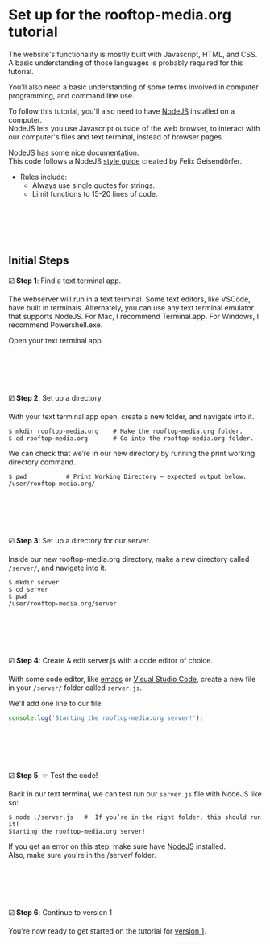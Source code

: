 # Set up for the rooftop-media.org tutorial

The website's functionality is mostly built with Javascript, HTML, and CSS. 
A basic understanding of those languages is probably required for this tutorial.

You'll also need a basic understanding of some terms involved in computer programming, and command line use.

To follow this tutorial, you'll also need to have [NodeJS](https://nodejs.org/en/) installed on a computer.  
NodeJS lets you use Javascript outside of the web browser, to interact with our computer's files and text terminal, instead of browser pages.

NodeJS has some [nice documentation](https://nodejs.org/en/docs/).  
This code follows a NodeJS [style guide](https://github.com/felixge/node-style-guide) created by Felix Geisendörfer.  
 - Rules include:
   - Always use single quotes for strings.
   - Limit functions to 15-20 lines of code. 

<br/><br/><br/><br/>


##  Initial Steps

☑️ **Step 1**: Find a text terminal app.  

The webserver will run in a text terminal.  Some text editors, like VSCode, have built in terminals.  Alternately, you can use any text terminal emulator that supports NodeJS. For Mac, I recommend Terminal.app.  For Windows, I recommend Powershell.exe.  

Open your text terminal app.

<br/><br/><br/><br/>



☑️ **Step 2**: Set up a directory.  

With your text terminal app open, create a new folder, and navigate into it. 

```shell
$ mkdir rooftop-media.org    # Make the rooftop-media.org folder.
$ cd rooftop-media.org       # Go into the rooftop-media.org folder.
```

We can check that we’re in our new directory 
by running the print working directory command. 

```shell
$ pwd           # Print Working Directory – expected output below.
/user/rooftop-media.org/     
```

<br/><br/><br/><br/>


☑️ **Step 3**: Set up a directory for our server.

Inside our new rooftop-media.org directory, make a new directory called `/server/`, and navigate into it.
```shell
$ mkdir server    
$ cd server       
$ pwd           
/user/rooftop-media.org/server
```

<br/><br/><br/><br/>


☑️ **Step 4**: Create & edit server.js with a code editor of choice.

With some code editor, like [emacs](https://www.gnu.org/software/emacs/) or [Visual Studio Code](https://code.visualstudio.com/), create a new file in your `/server/` folder called `server.js`.

We'll add one line to our file:

```js
console.log('Starting the rooftop-media.org server!');
```

<br/><br/><br/><br/>



☑️ **Step 5**: ☞ Test the code!

Back in our text terminal, we can test run our `server.js` file with NodeJS like so:

```shell
$ node ./server.js   #  If you’re in the right folder, this should run it!
Starting the rooftop-media.org server!
```

If you get an error on this step, make sure have [NodeJS](https://nodejs.org/en/) installed.  
Also, make sure you're in the /server/ folder.


<br/><br/><br/><br/>



☑️ **Step 6**: Continue to version 1

You're now ready to get started on the tutorial for [version 1](https://github.com/rooftop-media/rooftop-media.org-tutorial/blob/main/version1.0/tutorial.md).

<br/><br/><br/><br/>
<br/><br/><br/><br/>





